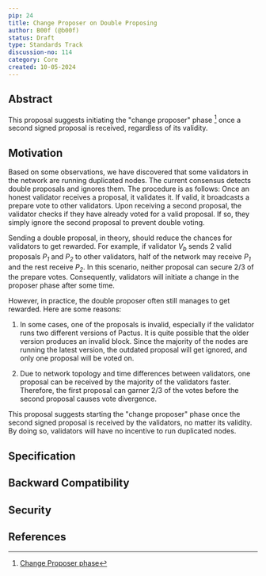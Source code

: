 ```yaml
---
pip: 24
title: Change Proposer on Double Proposing
author: B00f (@b00f)
status: Draft
type: Standards Track
discussion-no: 114
category: Core
created: 10-05-2024
---
```


## Abstract

This proposal suggests initiating the "change proposer" phase [^1] once a second signed proposal is received,
regardless of its validity.

## Motivation

Based on some observations, we have discovered that some validators in the network are running duplicated nodes.
The current consensus detects double proposals and ignores them.
The procedure is as follows: Once an honest validator receives a proposal, it validates it. If valid,
it broadcasts a prepare vote to other validators.
Upon receiving a second proposal, the validator checks if they have already voted for a valid proposal.
If so, they simply ignore the second proposal to prevent double voting.

Sending a double proposal, in theory, should reduce the chances for validators to get rewarded.
For example, if validator _V<sub>b</sub>_ sends 2 valid proposals _P<sub>1</sub>_ and _P<sub>2</sub>_
to other validators, half of the network may receive _P<sub>1</sub>_ and the rest receive _P<sub>2</sub>_.
In this scenario, neither proposal can secure 2/3 of the prepare votes. Consequently,
validators will initiate a change in the proposer phase after some time.

However, in practice, the double proposer often still manages to get rewarded. Here are some reasons:

1. In some cases, one of the proposals is invalid, especially if the validator runs two different versions of Pactus.
   It is quite possible that the older version produces an invalid block.
   Since the majority of the nodes are running the latest version, the outdated proposal will get ignored,
   and only one proposal will be voted on.

1. Due to network topology and time differences between validators,
   one proposal can be received by the majority of the validators faster.
   Therefore, the first proposal can garner 2/3 of the votes before the second proposal causes vote divergence.

This proposal suggests starting the "change proposer" phase once the second signed proposal is received by the validators,
no matter its validity.
By doing so, validators will have no incentive to run duplicated nodes.

## Specification

## Backward Compatibility

## Security

## References

[^1]: [Change Proposer phase](https://docs.pactus.org/protocol/consensus/protocol/#change-proposer)
